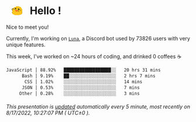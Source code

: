 <h1>   <img src="./spoinky.gif" style="vertical-align:middle;" width="30px">   Hello ! </h1>

Nice to meet you!

Currently, I'm working on <a href='https://github.com/Asgarrrr/Luna'>`Luna`</a>, a Discord bot used by 73826 users with very unique features.

This week, I've worked on ~24 hours of coding, and drinked 0 coffees ☕

```
JavaScript │ 88.92%   ██████████████████░░   20 hrs 31 mins
      Bash │ 9.19%    ██░░░░░░░░░░░░░░░░░░   2 hrs 7 mins
       CSS │ 1.02%    ░░░░░░░░░░░░░░░░░░░░   14 mins
      JSON │ 0.53%    ░░░░░░░░░░░░░░░░░░░░   7 mins
     Other │ 0.28%    ░░░░░░░░░░░░░░░░░░░░   3 mins
```

###### This presentation is [updated](https://github.com/Asgarrrr) automatically every 5 minute, most recently on 8/17/2022, 10:27:07 PM ( UTC±0 ).